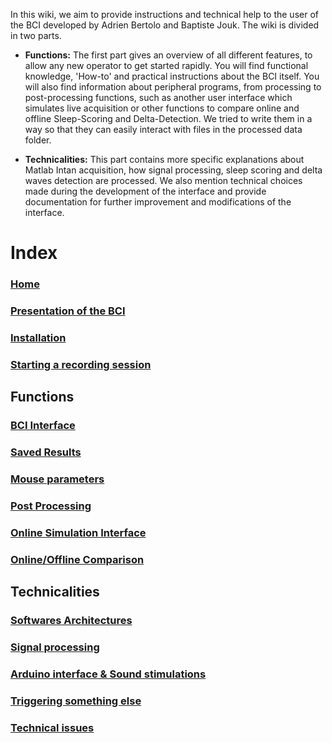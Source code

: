 In this wiki, we aim to provide instructions and technical help to the user of the BCI developed by Adrien Bertolo and Baptiste Jouk.
The wiki is divided in two parts.

* **Functions:** The first part gives an overview of all different features, to allow any new operator to get started rapidly. 
You will find functional knowledge, 'How-to' and practical instructions about the BCI itself. You will also find information about peripheral programs, from processing to post-processing functions, such as another user interface which simulates live acquisition or other functions to compare online and offline Sleep-Scoring and Delta-Detection. 
We tried to write them in a way so that they can easily interact with files in the processed data folder.
 
* **Technicalities:** This part contains more specific explanations about Matlab Intan acquisition, how signal processing, sleep scoring and delta waves detection are processed. 
We also mention technical choices made during the development of the interface and provide documentation for further improvement and modifications of the interface.

# Index
### [Home](https://github.com/MobsLab/DeltaFeedBack/wiki/Home)
### [Presentation of the BCI](https://github.com/MobsLab/DeltaFeedBack/wiki/Presentation-of-the-BCI)
### [Installation](https://github.com/MobsLab/DeltaFeedBack/wiki/Installing-the-BCI-on-a-new-computer)
### [Starting a recording session](https://github.com/MobsLab/DeltaFeedBack/wiki/Starting-a-recording-session)
## Functions
### [BCI Interface](https://github.com/MobsLab/DeltaFeedBack/wiki/BCI-Interface)
### [Saved Results](https://github.com/MobsLab/DeltaFeedBack/wiki/Saved-Results)
### [Mouse parameters](https://github.com/MobsLab/DeltaFeedBack/wiki/Mouse-parameters)
### [Post Processing](https://github.com/MobsLab/DeltaFeedBack/wiki/Post-processing)
### [Online Simulation Interface](https://github.com/MobsLab/DeltaFeedBack/wiki/Online-Simulation-Interface)
### [Online/Offline Comparison](https://github.com/MobsLab/DeltaFeedBack/wiki/Online-Offline-Comparison)
## Technicalities
### [Softwares Architectures](https://github.com/MobsLab/DeltaFeedBack/wiki/Softwares-Architectures)
### [Signal processing](https://github.com/MobsLab/DeltaFeedBack/wiki/Signal-processing)
### [Arduino interface & Sound stimulations](https://github.com/MobsLab/DeltaFeedBack/wiki/Arduino-interface-&-Sound-stimulations)
### [Triggering something else](https://github.com/MobsLab/DeltaFeedBack/wiki/Triggering-something-else)
### [Technical issues](https://github.com/MobsLab/DeltaFeedBack/wiki/Technical-issues)
